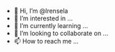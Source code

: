 - 👋 Hi, I’m @lrensela
- 👀 I’m interested in ...
- 🌱 I’m currently learning ...
- 💞️ I’m looking to collaborate on ...
- 📫 How to reach me ...

<!---
lrensela/lrensela is a ✨ special ✨ repository because its `README.md` (this file) appears on your GitHub profile.
You can click the Preview link to take a look at your changes.
--->
